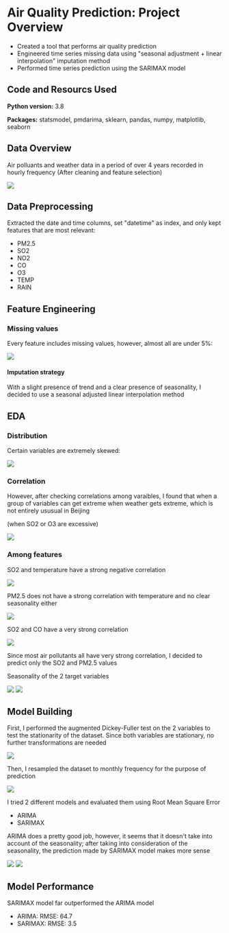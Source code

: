 # Air Quality Prediction: Project Overview
* Created a tool that performs air quality prediction
* Engineered time series missing data using "seasonal adjustment + linear interpolation" imputation method
* Performed time series prediction using the SARIMAX model

## Code and Resourcs Used
**Python version:** 3.8

**Packages:** statsmodel, pmdarima, sklearn, pandas, numpy, matplotlib, seaborn

## Data Overview
Air polluants and weather data in a period of over 4 years recorded in hourly frequency (After cleaning and feature selection)

![](images/df_head.png)

## Data Preprocessing
Extracted the date and time columns, set "datetime" as index, and only kept features that are most relevant:
* PM2.5
* SO2
* NO2
* CO
* O3
* TEMP
* RAIN

## Feature Engineering
### Missing values
Every feature includes missing values, however, almost all are under 5%:

![](images/missing_values.png)
#### **Imputation strategy**
With a slight presence of trend and a clear presence of seasonality, I decided to use a seasonal adjusted linear interpolation method

## EDA
### Distribution
Certain variables are extremely skewed:

![](images/SO2_boxplot.png)
### Correlation
However, after checking correlations among varaibles, I found that when a group of variables can get extreme when weather gets extreme, which is not entirely ususual in Beijing

(when SO2 or O3 are excessive)

![](images/corr.png)
### Among features
SO2 and temperature have a strong negative correlation

![](images/SO2&temp.png)

PM2.5 does not have a strong correlation with temperature and no clear seasonality either

![](images/PM2.5&temp.png)

SO2 and CO have a very strong correlation

![](images/SO2&CO.png)

Since most air pollutants all have very strong correlation, I decided to predict only the SO2 and PM2.5 values

Seasonality of the 2 target variables

![](images/seasonality_SO2.png) ![](images/seasonality_PM2.5.png)

## Model Building
First, I performed the augmented Dickey-Fuller test on the 2 variables to test the stationarity of the dataset. Since both variables are stationary, no further transformations are needed

![](images/adf.png)

Then, I resampled the dataset to monthly frequency for the purpose of prediction

![](images/monthly_SO2.png)

I tried 2 different models and evaluated them using Root Mean Square Error
* ARIMA
* SARIMAX

ARIMA does a pretty good job, however, it seems that it doesn't take into account of the seasonality; after taking into consideration of the seasonality, the prediction made by SARIMAX model makes more sense

![](images/ARIMA.png)  ![](images/SARIMAX.png)

## Model Performance
SARIMAX model far outperformed the ARIMA model
* ARIMA: RMSE: 64.7
* SARIMAX: RMSE: 3.5
